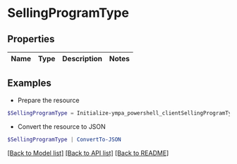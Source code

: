 # SellingProgramType
## Properties

Name | Type | Description | Notes
------------ | ------------- | ------------- | -------------

## Examples

- Prepare the resource
```powershell
$SellingProgramType = Initialize-ympa_powershell_clientSellingProgramType 
```

- Convert the resource to JSON
```powershell
$SellingProgramType | ConvertTo-JSON
```

[[Back to Model list]](../README.md#documentation-for-models) [[Back to API list]](../README.md#documentation-for-api-endpoints) [[Back to README]](../README.md)

